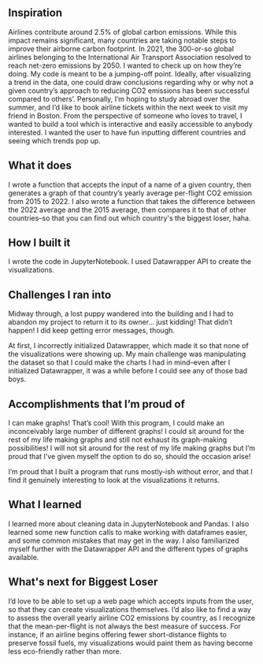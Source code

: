 ## Inspiration
Airlines contribute around 2.5% of global carbon emissions. While this impact remains significant, many countries are taking notable steps to improve their airborne carbon footprint. 
In 2021, the 300-or-so global airlines belonging to the International Air Transport Association resolved to reach net-zero emissions by 2050. I wanted to check up on how they’re doing.
My code is meant to be a jumping-off point. Ideally, after visualizing a trend in the data, one could draw conclusions regarding why or why not a given country’s approach to reducing 
CO2 emissions has been successful compared to others’. Personally, I’m hoping to study abroad over the summer, and I’d like to book airline tickets within the next week to visit my friend in Boston. From the perspective of someone who loves to travel, I wanted to build a tool which is interactive and easily accessible to anybody interested.
I wanted the user to have fun inputting different countries and seeing which trends pop up. 


## What it does
I wrote a function that accepts the input of a name of a given country, then generates a graph of that country’s yearly average per-flight CO2 emission from 2015 to 2022. I also wrote a function that takes the difference between the 2022 average and the 2015 average, then compares it to that of other countries–so that you can find out which country's the biggest loser, haha.  


## How I built it
I wrote the code in JupyterNotebook. I used Datawrapper API to create the visualizations.


## Challenges I ran into
Midway through, a lost puppy wandered into the building and I had to abandon my project to return it to its owner… just kidding! That didn’t happen! I did keep getting error messages, though.

At first, I incorrectly initialized Datawrapper, which made it so that none of the visualizations were showing up. My main challenge was manipulating the dataset so that I could make the charts I had in mind–even after I initialized Datawrapper, it was a while before I could see any of those bad boys.

## Accomplishments that I’m proud of
I can make graphs! That’s cool! With this program, I could make an inconceivably large number of different graphs! I could sit around for the rest of my life making graphs and still not exhaust its graph-making possibilities! I will not sit around for the rest of my life making graphs but I’m proud that I’ve given myself the option to do so, should the occasion arise! 

I’m proud that I built a program that runs mostly-ish without error, and that I find it genuinely interesting to look at the visualizations it returns.

## What I learned
I learned more about cleaning data in JupyterNotebook and Pandas. I also learned some new function calls to make working with dataframes easier, and some common mistakes that may get in the way. I also familiarized myself further with the Datawrapper API and the different types of graphs available. 


## What's next for Biggest Loser 
I’d love to be able to set up a web page which accepts inputs from the user, so that they can create visualizations themselves. I’d also like to find a way to assess the overall yearly airline CO2 emissions by country, as I recognize that the mean-per-flight is not always the best measure of success. For instance, if an airline begins offering fewer short-distance flights to preserve fossil fuels, my visualizations would paint them as having become less eco-friendly rather than more.  
